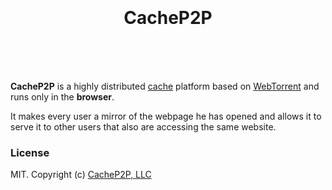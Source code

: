 <h1 align="center">
  <br>
  <br>
  CacheP2P
  <br>
  <br>
</h1>

<br>

**CacheP2P** is a highly distributed [cache](https://en.wikipedia.org/wiki/Cache_(computing)) platform based on [WebTorrent](https://webtorrent.io/) and runs only in the **browser**.

It makes every user a mirror of the webpage he has opened and allows it to serve it to other users that also are accessing the same website.


### License

MIT. Copyright (c) [CacheP2P, LLC](https://www.CacheP2P.com)
